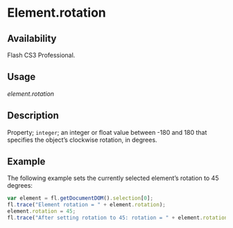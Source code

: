 # Element.rotation

## Availability

Flash CS3 Professional.

## Usage

*element.rotation*

## Description

Property; `integer`; an integer or float value between -180 and 180 that specifies the object’s clockwise rotation, in degrees.

## Example

The following example sets the currently selected element’s rotation to 45 degrees:

```javascript
var element = fl.getDocumentDOM().selection[0];
fl.trace("Element rotation = " + element.rotation);
element.rotation = 45;
fl.trace("After setting rotation to 45: rotation = " + element.rotation);
```
